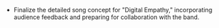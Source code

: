 - Finalize the detailed song concept for "Digital Empathy," incorporating audience feedback and preparing for collaboration with the band.